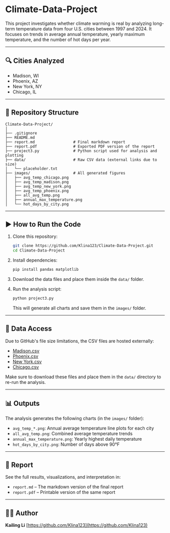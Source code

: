 # Climate-Data-Project

This project investigates whether climate warming is real by analyzing long-term temperature data from four U.S. cities between 1997 and 2024. It focuses on trends in average annual temperature, yearly maximum temperature, and the number of hot days per year.

---

## 🔍 Cities Analyzed

* Madison, WI
* Phoenix, AZ
* New York, NY
* Chicago, IL

---

## 📁 Repository Structure

```
Climate-Data-Project/
│
├── .gitignore
├── README.md
├── report.md                 # Final markdown report
├── report.pdf                # Exported PDF version of the report
├── project3.py               # Python script used for analysis and plotting
├── data/                     # Raw CSV data (external links due to size)
│   └── placeholder.txt
├── images/                   # All generated figures
│   ├── avg_temp_chicago.png
│   ├── avg_temp_madison.png
│   ├── avg_temp_new_york.png
│   ├── avg_temp_phoenix.png
│   ├── all_avg_temp.png
│   ├── annual_max_temperature.png
│   └── hot_days_by_city.png
```

---

## ▶️ How to Run the Code

1. Clone this repository:

   ```bash
   git clone https://github.com/Klina123/Climate-Data-Project.git
   cd Climate-Data-Project
   ```

2. Install dependencies:

   ```bash
   pip install pandas matplotlib
   ```

3. Download the data files and place them inside the `data/` folder.

4. Run the analysis script:

   ```bash
   python project3.py
   ```

   This will generate all charts and save them in the `images/` folder.

---

## 🔗 Data Access

Due to GitHub's file size limitations, the CSV files are hosted externally:

* [Madison.csv](https://drive.google.com/file/d/1aoSTqCPlN9f2_6Vn-HmHETCkYTPVKwQf/view?usp=sharing)
* [Phoenix.csv](https://drive.google.com/file/d/1S0ZdmUMZZh3P-BaO6ljrZAFCwqs7N0a6/view?usp=sharing)
* [New York.csv](https://drive.google.com/file/d/1OX2Nz7zvAbkefH9MHn_MQVD2-1DrGCqa/view?usp=sharing)
* [Chicago.csv](https://drive.google.com/file/d/1L2MNsNhjueT-JrdjHH3JvP-IFVrso9HF/view?usp=sharing)

Make sure to download these files and place them in the `data/` directory to re-run the analysis.

---

## 📊 Outputs

The analysis generates the following charts (in the `images/` folder):

* `avg_temp_*.png`: Annual average temperature line plots for each city
* `all_avg_temp.png`: Combined average temperature trends
* `annual_max_temperature.png`: Yearly highest daily temperature
* `hot_days_by_city.png`: Number of days above 90°F

---

## 📄 Report

See the full results, visualizations, and interpretation in:

* `report.md` – The markdown version of the final report
* `report.pdf` – Printable version of the same report

---

## 🧑‍💻 Author

**Kailing Li**
[https://github.com/Klina123](https://github.com/Klina123)
